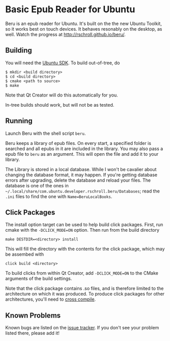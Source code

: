 Basic Epub Reader for Ubuntu
============================
Beru is an epub reader for Ubuntu.  It's built on the the new Ubuntu
Toolkit, so it works best on touch devices.  It behaves resonably on the
desktop, as well.  Watch the progress at http://rschroll.github.io/beru/.

Building
--------
You will need the [Ubuntu SDK][1].  To build out-of-tree, do
```
$ mkdir <build directory>
$ cd <build directory>
$ cmake <path to source>
$ make
```
Note that Qt Creator will do this automatically for you.

In-tree builds should work, but will not be as tested.

Running
-------
Launch Beru with the shell script `beru`.

Beru keeps a library of epub files.  On every start, a specified folder
is searched and all epubs in it are included in the library.  You may
also pass a epub file to `beru` as an argument.  This will open the file
and add it to your library.

The Library is stored in a local database.  While I won't be
cavalier about changing the database format, it may happen.  If
you're getting database errors after upgrading, delete the database
and reload your files.  The database is one of the ones in
`~/.local/share/com.ubuntu.developer.rschroll.beru/Databases`;
read the `.ini` files to find the one with `Name=BeruLocalBooks`.

Click Packages
--------------
The install option target can be used to help build click packages.
First, run cmake with the `-DCLICK_MODE=ON` option.  Then run from the
build directory
```
make DESTDIR=<directory> install
```
This will fill the directory with the contents for the click package,
which may be assembed with
```
click build <directory>
```
To build clicks from within Qt Creator, add `-DCLICK_MODE=ON` to the
CMake arguments of the build settings.

Note that the click package contains .so files, and is therefore
limited to the architecture on which it was produced.  To produce
click packages for other architectures, you'll need to [cross
compile][2].

Known Problems
--------------
Known bugs are listed on the [issue tracker][3].  If you don't see
your problem listed there, please add it!

[1]: http://developer.ubuntu.com/start/ubuntu-sdk/installing-the-sdk/ "Ubuntu SDK"
[2]: http://developer.ubuntu.com/apps/sdk/tutorials/building-cross-architecture-click-applications/ "Click tutorial"
[3]: https://github.com/rschroll/beru/issues "Bug tracker"

